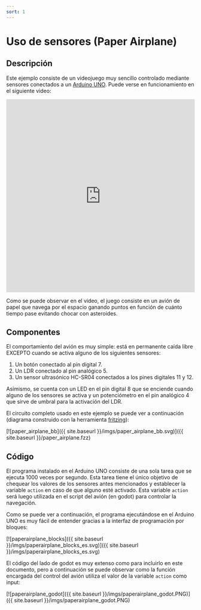 ```yaml
---
sort: 1
---
```


# Uso de sensores (Paper Airplane)

## Descripción

Este ejemplo consiste de un videojuego muy sencillo controlado mediante sensores conectados a un [Arduino UNO](https://store.arduino.cc/usa/arduino-uno-rev3). Puede verse en funcionamiento en el siguiente video:

<iframe width="100%" height="515" src="https://www.youtube.com/embed/V3eIrDwEnkA" title="YouTube video player" frameborder="0" allow="accelerometer; autoplay; clipboard-write; encrypted-media; gyroscope; picture-in-picture" allowfullscreen></iframe>
<br>

Como se puede observar en el video, el juego consiste en un avión de papel que navega por el espacio ganando puntos en función de cuánto tiempo pase evitando chocar con asteroides.

## Componentes

El comportamiento del avión es muy simple: está en permanente caída libre EXCEPTO cuando se activa alguno de los siguientes sensores:

1. Un botón conectado al pin digital 7.
2. Un LDR conectado al pin analógico 5.
3. Un sensor ultrasónico HC-SR04 conectados a los pines digitales 11 y 12.

Asimismo, se cuenta con un LED en el pin digital 8 que se enciende cuando alguno de los sensores se activa y un potenciómetro en el pin analógico 4 que sirve de umbral para la activación del LDR.

El circuito completo usado en este ejemplo se puede ver a continuación (diagrama construido con la herramienta [fritzing](https://fritzing.org/)):

[![paper_airplane_bb]({{ site.baseurl }}/imgs/paper_airplane_bb.svg)]({{ site.baseurl }}/paper_airplane.fzz)

## Código

El programa instalado en el Arduino UNO consiste de una sola tarea que se ejecuta 1000 veces por segundo. Esta tarea tiene el único objetivo de chequear los valores de los sensores antes mencionados y establecer la variable `action` en caso de que alguno esté activado. Esta variable `action` será luego utilizada en el script del avión (en godot) para controlar la navegación.

Como se puede ver a continuación, el programa ejecutándose en el Arduino UNO es muy fácil de entender gracias a la interfaz de programación por bloques:

[![paperairplane_blocks]({{ site.baseurl }}/imgs/paperairplane_blocks_es.svg)]({{ site.baseurl }}/imgs/paperairplane_blocks_es.svg)

El código del lado de godot es muy extenso como para incluirlo en este documento, pero a continuación se puede observar como la función encargada del control del avión utiliza el valor de la variable `action` como input:

[![paperairplane_godot]({{ site.baseurl }}/imgs/paperairplane_godot.PNG)]({{ site.baseurl }}/imgs/paperairplane_godot.PNG)
